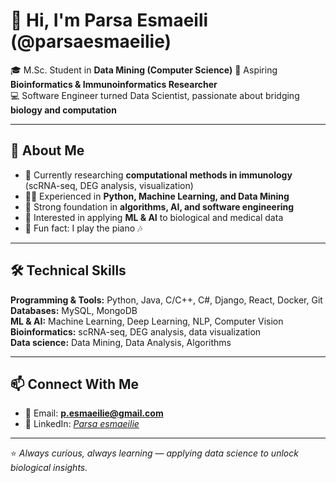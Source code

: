 # 👋 Hi, I'm Parsa Esmaeili (@parsaesmaeilie)

🎓 M.Sc. Student in **Data Mining (Computer Science)** 
🔬 Aspiring **Bioinformatics & Immunoinformatics Researcher**  
💻 Software Engineer turned Data Scientist, passionate about bridging **biology and computation**  

---

## 🧬 About Me  
- 🔭 Currently researching **computational methods in immunology** (scRNA-seq, DEG analysis, visualization)  
- 🧑‍💻 Experienced in **Python, Machine Learning, and Data Mining**  
- 🧩 Strong foundation in **algorithms, AI, and software engineering**  
- 🌱 Interested in applying **ML & AI** to biological and medical data  
- 🎹 Fun fact: I play the piano 🎶  

---

## 🛠️ Technical Skills  

**Programming & Tools:** Python, Java, C/C++, C#, Django, React, Docker, Git  
**Databases:** MySQL, MongoDB  
**ML & AI:** Machine Learning, Deep Learning, NLP, Computer Vision  
**Bioinformatics:** scRNA-seq, DEG analysis, data visualization  
**Data science:** Data Mining, Data Analysis, Algorithms  

---



## 📫 Connect With Me  
- 📧 Email: **p.esmaeilie@gmail.com**
- 💼 LinkedIn: *[Parsa esmaeilie](www.linkedin.com/in/parsa-esmaeili-a7a713385)*  
 

---

⭐️ *Always curious, always learning — applying data science to unlock biological insights.*  
